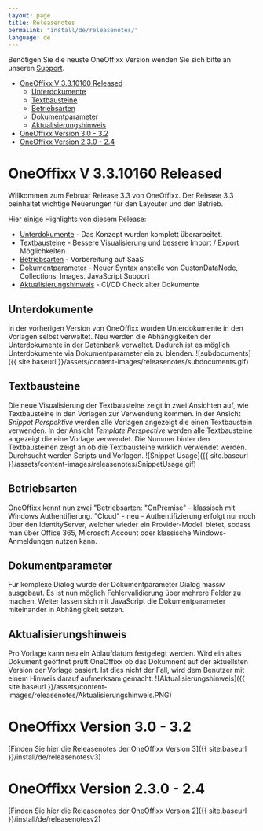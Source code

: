 ```yaml
---
layout: page
title: Releasenotes
permalink: "install/de/releasenotes/"
language: de
---
```


Benötigen Sie die neuste OneOffixx Version wenden Sie sich bitte an unseren [Support](http://oneoffixx.com/services/support/).

<!-- TOC -->

- [OneOffixx V 3.3.10160 <span class="label label-success">Released</span>](#oneoffixx-v-3310160-span-classlabel-label-successreleasedspan)
    - [Unterdokumente](#unterdokumente)
    - [Textbausteine](#textbausteine)
    - [Betriebsarten](#betriebsarten)
    - [Dokumentparameter](#dokumentparameter)
    - [Aktualisierungshinweis](#aktualisierungshinweis)
- [OneOffixx Version 3.0 - 3.2](#oneoffixx-version-30---32)
- [OneOffixx Version 2.3.0 - 2.4](#oneoffixx-version-230---24)

<!-- /TOC -->

# OneOffixx V 3.3.10160 <span class="label label-success">Released</span>

Willkommen zum Februar Release 3.3 von OneOffixx. Der Release 3.3 beinhaltet wichtige Neuerungen für den Layouter und den Betrieb.

Hier einige Highlights von diesem Release:
* [Unterdokumente](#unterdokumente) - Das Konzept wurden komplett überarbeitet.
* [Textbausteine](#textbausteine) - Bessere Visualisierung und bessere Import / Export Möglichkeiten
* [Betriebsarten](#betriebsarten) - Vorbereitung auf SaaS 
* [Dokumentparameter](#dokumentparameter) - Neuer Syntax anstelle von CustonDataNode, Collections, Images. JavaScript Support
* [Aktualisierungshinweis](#Aktualisierungshinweis) - CI/CD Check alter Dokumente

## Unterdokumente
In der vorherigen Version von OneOffixx wurden Unterdokumente in den Vorlagen selbst verwaltet. Neu werden die Abhängigkeiten der Unterdokumente in der Datenbank verwaltet. Dadurch ist es möglich Unterdokumente via Dokumentparameter ein zu blenden.
![subdocuments]({{ site.baseurl }}/assets/content-images/releasenotes/subdocuments.gif)

## Textbausteine
Die neue Visualisierung der Textbausteine zeigt in zwei Ansichten auf, wie Textbausteine in den Vorlagen zur Verwendung kommen. In der Ansicht *Snippet Perspektive* werden alle Vorlagen angezeigt die einen Textbaustein verwenden. In der Ansicht *Template Perspective* werden alle Textbausteine angezeigt die eine Vorlage verwendet. Die Nummer hinter den Textbausteinen zeigt an ob die Textbausteine wirklich verwendet werden. Durchsucht werden Scripts und Vorlagen.
![Snippet Usage]({{ site.baseurl }}/assets/content-images/releasenotes/SnippetUsage.gif)

## Betriebsarten
OneOffixx kennt nun zwei "Betriebsarten: "OnPremise" - klassisch mit Windows Authentifierung. "Cloud" - neu - Authentifizierung erfolgt nur noch über den IdentityServer, welcher wieder ein Provider-Modell bietet, sodass man über Office 365, Microsoft Account oder klassische Windows-Anmeldungen nutzen kann.

## Dokumentparameter
Für komplexe Dialog wurde der Dokumentparameter Dialog massiv ausgebaut. Es ist nun möglich Fehlervalidierung über mehrere Felder zu machen. Weiter lassen sich mit JavaScript die Dokumentparameter miteinander in Abhängigkeit setzen.

## Aktualisierungshinweis
Pro Vorlage kann neu ein Ablaufdatum festgelegt werden. Wird ein altes Dokument geöffnet prüft OneOffixx ob das Dokumnent auf der aktuellsten Version der Vorlage basiert. Ist dies nicht der Fall, wird dem Benutzer mit einem Hinweis darauf aufmerksam gemacht.
![Aktualisierungshinweis]({{ site.baseurl }}/assets/content-images/releasenotes/Aktualisierungshinweis.PNG)

# OneOffixx Version 3.0 - 3.2
[Finden Sie hier die Releasenotes der OneOffixx Version 3]({{ site.baseurl }}/install/de/releasenotesv3)

# OneOffixx Version 2.3.0 - 2.4
[Finden Sie hier die Releasenotes der OneOffixx Version 2]({{ site.baseurl }}/install/de/releasenotesv2)